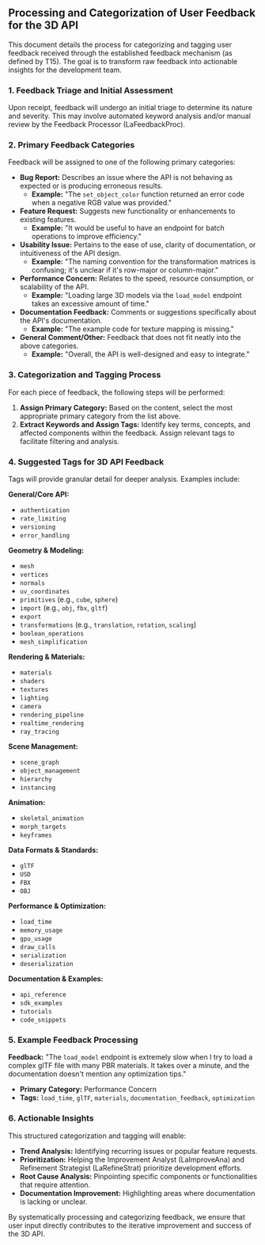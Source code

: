 ## Processing and Categorization of User Feedback for the 3D API

This document details the process for categorizing and tagging user feedback received through the established feedback mechanism (as defined by T15). The goal is to transform raw feedback into actionable insights for the development team.

### 1. Feedback Triage and Initial Assessment

Upon receipt, feedback will undergo an initial triage to determine its nature and severity. This may involve automated keyword analysis and/or manual review by the Feedback Processor (LaFeedbackProc).

### 2. Primary Feedback Categories

Feedback will be assigned to one of the following primary categories:

*   **Bug Report:** Describes an issue where the API is not behaving as expected or is producing erroneous results.
    *   **Example:** "The `set_object_color` function returned an error code when a negative RGB value was provided."
*   **Feature Request:** Suggests new functionality or enhancements to existing features.
    *   **Example:** "It would be useful to have an endpoint for batch operations to improve efficiency."
*   **Usability Issue:** Pertains to the ease of use, clarity of documentation, or intuitiveness of the API design.
    *   **Example:** "The naming convention for the transformation matrices is confusing; it's unclear if it's row-major or column-major."
*   **Performance Concern:** Relates to the speed, resource consumption, or scalability of the API.
    *   **Example:** "Loading large 3D models via the `load_model` endpoint takes an excessive amount of time."
*   **Documentation Feedback:** Comments or suggestions specifically about the API's documentation.
    *   **Example:** "The example code for texture mapping is missing."
*   **General Comment/Other:** Feedback that does not fit neatly into the above categories.
    *   **Example:** "Overall, the API is well-designed and easy to integrate."

### 3. Categorization and Tagging Process

For each piece of feedback, the following steps will be performed:

1.  **Assign Primary Category:** Based on the content, select the most appropriate primary category from the list above.
2.  **Extract Keywords and Assign Tags:** Identify key terms, concepts, and affected components within the feedback. Assign relevant tags to facilitate filtering and analysis.

### 4. Suggested Tags for 3D API Feedback

Tags will provide granular detail for deeper analysis. Examples include:

**General/Core API:**
*   `authentication`
*   `rate_limiting`
*   `versioning`
*   `error_handling`

**Geometry & Modeling:**
*   `mesh`
*   `vertices`
*   `normals`
*   `uv_coordinates`
*   `primitives` (e.g., `cube`, `sphere`)
*   `import` (e.g., `obj`, `fbx`, `gltf`)
*   `export`
*   `transformations` (e.g., `translation`, `rotation`, `scaling`)
*   `boolean_operations`
*   `mesh_simplification`

**Rendering & Materials:**
*   `materials`
*   `shaders`
*   `textures`
*   `lighting`
*   `camera`
*   `rendering_pipeline`
*   `realtime_rendering`
*   `ray_tracing`

**Scene Management:**
*   `scene_graph`
*   `object_management`
*   `hierarchy`
*   `instancing`

**Animation:**
*   `skeletal_animation`
*   `morph_targets`
*   `keyframes`

**Data Formats & Standards:**
*   `glTF`
*   `USD`
*   `FBX`
*   `OBJ`

**Performance & Optimization:**
*   `load_time`
*   `memory_usage`
*   `gpu_usage`
*   `draw_calls`
*   `serialization`
*   `deserialization`

**Documentation & Examples:**
*   `api_reference`
*   `sdk_examples`
*   `tutorials`
*   `code_snippets`

### 5. Example Feedback Processing

**Feedback:** "The `load_model` endpoint is extremely slow when I try to load a complex glTF file with many PBR materials. It takes over a minute, and the documentation doesn't mention any optimization tips."

*   **Primary Category:** Performance Concern
*   **Tags:** `load_time`, `glTF`, `materials`, `documentation_feedback`, `optimization`

### 6. Actionable Insights

This structured categorization and tagging will enable:

*   **Trend Analysis:** Identifying recurring issues or popular feature requests.
*   **Prioritization:** Helping the Improvement Analyst (LaImproveAna) and Refinement Strategist (LaRefineStrat) prioritize development efforts.
*   **Root Cause Analysis:** Pinpointing specific components or functionalities that require attention.
*   **Documentation Improvement:** Highlighting areas where documentation is lacking or unclear.

By systematically processing and categorizing feedback, we ensure that user input directly contributes to the iterative improvement and success of the 3D API.
